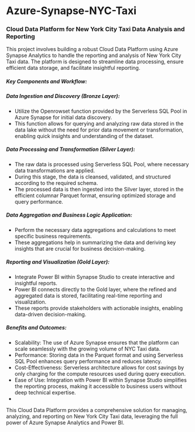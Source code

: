 # Azure-Synapse-NYC-Taxi
### Cloud Data Platform for New York City Taxi Data Analysis and Reporting
This project involves building a robust Cloud Data Platform using Azure Synapse Analytics to handle the reporting and analysis of New York City Taxi data. The platform is designed to streamline data processing, ensure efficient data storage, and facilitate insightful reporting.

##### Key Components and Workflow:
##### Data Ingestion and Discovery (Bronze Layer):

* Utilize the Openrowset function provided by the Serverless SQL Pool in Azure Synapse for initial data discovery.
* This function allows for querying and analyzing raw data stored in the data lake without the need for prior data movement or transformation, enabling quick insights and understanding of the dataset.
##### Data Processing and Transformation (Silver Layer):

* The raw data is processed using Serverless SQL Pool, where necessary data transformations are applied.
* During this stage, the data is cleansed, validated, and structured according to the required schema.
* The processed data is then ingested into the Silver layer, stored in the efficient columnar Parquet format, ensuring optimized storage and query performance.
##### Data Aggregation and Business Logic Application:

* Perform the necessary data aggregations and calculations to meet specific business requirements.
* These aggregations help in summarizing the data and deriving key insights that are crucial for business decision-making.
##### Reporting and Visualization (Gold Layer):

* Integrate Power BI within Synapse Studio to create interactive and insightful reports.
* Power BI connects directly to the Gold layer, where the refined and aggregated data is stored, facilitating real-time reporting and visualization.
* These reports provide stakeholders with actionable insights, enabling data-driven decision-making.
##### Benefits and Outcomes:
* Scalability: The use of Azure Synapse ensures that the platform can scale seamlessly with the growing volume of NYC Taxi data.
* Performance: Storing data in the Parquet format and using Serverless SQL Pool enhances query performance and reduces latency.
* Cost-Effectiveness: Serverless architecture allows for cost savings by only charging for the compute resources used during query execution.
* Ease of Use: Integration with Power BI within Synapse Studio simplifies the reporting process, making it accessible to business users without deep technical expertise.
* 
This Cloud Data Platform provides a comprehensive solution for managing, analyzing, and reporting on New York City Taxi data, leveraging the full power of Azure Synapse Analytics and Power BI.
